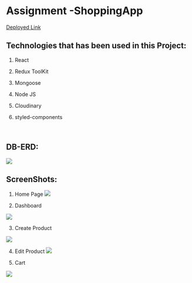 # Assignment -ShoppingApp


[Deployed Link](https://assignment.ahmadijmail.live)

## Technologies that has been used in this Project:

1. React

2. Redux ToolKit

3. Mongoose

4. Node JS

5. Cloudinary

6. styled-components

<br>

## DB-ERD: 

![](https://res.cloudinary.com/daah9umqu/image/upload/v1665826107/Screenshot_2022-10-15_122656_roboss.png)

## ScreenShots:

1. Home Page 
![](https://res.cloudinary.com/daah9umqu/image/upload/v1665822754/Screenshot_2022-10-15_113114_vhkres.png)

2. Dashboard

![](https://res.cloudinary.com/daah9umqu/image/upload/v1665822793/Screenshot_2022-10-15_113258_jyxprt.png)

3. Create Product 

![](https://res.cloudinary.com/daah9umqu/image/upload/v1665822847/Screenshot_2022-10-15_113350_jmhop1.png)

4. Edit Product
 ![](https://res.cloudinary.com/daah9umqu/image/upload/v1665823411/Screenshot_2022-10-15_114317_u1jeop.png)

 5. Cart 

 ![](https://res.cloudinary.com/daah9umqu/image/upload/v1665823480/Screenshot_2022-10-15_114428_sbdi8o.png)